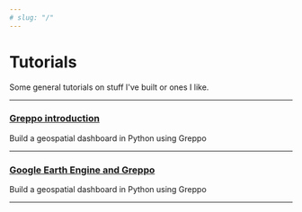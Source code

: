 ```yaml
---
# slug: "/"
---
```


# Tutorials

Some general tutorials on stuff I've built or ones I like.

---

### [Greppo introduction](/blog/greppo-introduction)

Build a geospatial dashboard in Python using Greppo

---

### [Google Earth Engine and Greppo](/blog/gee-greppo)

Build a geospatial dashboard in Python using Greppo

---
